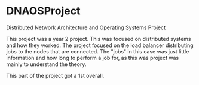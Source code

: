 # DNAOSProject
Distributed Network Architecture and Operating Systems Project

This project was a year 2 project. This was focused on distributed systems and how they worked. The project focused on the load balancer distributing jobs to the nodes that are connected. The "jobs" in this case was just little information and how long to perform a job for, as this was project was mainly to understand the theory.

This part of the project got a 1st overall.